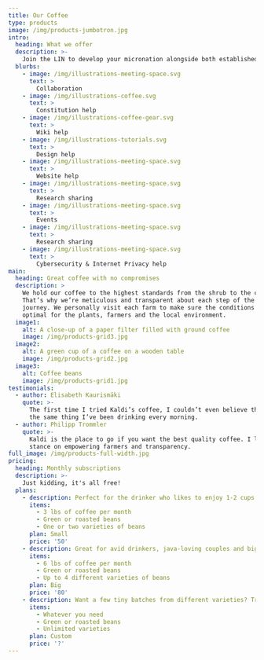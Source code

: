 ```yaml
---
title: Our Coffee
type: products
image: /img/products-jumbotron.jpg
intro:
  heading: What we offer
  description: >-
    Join the LIN to develop your micronation alongside both established micronations and others at your level of development. Utilize our development programs to gain inspiration and speed up the process. Utilize our experience for your benefit.
  blurbs:
    - image: /img/illustrations-meeting-space.svg
      text: >
        Collaboration
    - image: /img/illustrations-coffee.svg
      text: >
        Constitution help
    - image: /img/illustrations-coffee-gear.svg
      text: >
        Wiki help
    - image: /img/illustrations-tutorials.svg
      text: >
        Design help
    - image: /img/illustrations-meeting-space.svg
      text: >
        Website help
    - image: /img/illustrations-meeting-space.svg
      text: >
        Research sharing
    - image: /img/illustrations-meeting-space.svg
      text: >
        Events
    - image: /img/illustrations-meeting-space.svg
      text: >
        Research sharing
    - image: /img/illustrations-meeting-space.svg
      text: >
        Cybersecurity & Internet Privacy help
main:
  heading: Great coffee with no compromises
  description: >
    We hold our coffee to the highest standards from the shrub to the cup.
    That’s why we’re meticulous and transparent about each step of the coffee’s
    journey. We personally visit each farm to make sure the conditions are
    optimal for the plants, farmers and the local environment.
  image1:
    alt: A close-up of a paper filter filled with ground coffee
    image: /img/products-grid3.jpg
  image2:
    alt: A green cup of a coffee on a wooden table
    image: /img/products-grid2.jpg
  image3:
    alt: Coffee beans
    image: /img/products-grid1.jpg
testimonials:
  - author: Elisabeth Kaurismäki
    quote: >-
      The first time I tried Kaldi’s coffee, I couldn’t even believe that was
      the same thing I’ve been drinking every morning.
  - author: Philipp Trommler
    quote: >-
      Kaldi is the place to go if you want the best quality coffee. I love their
      stance on empowering farmers and transparency.
full_image: /img/products-full-width.jpg
pricing:
  heading: Monthly subscriptions
  description: >-
    Just kidding, it's all free!
  plans:
    - description: Perfect for the drinker who likes to enjoy 1-2 cups per day.
      items:
        - 3 lbs of coffee per month
        - Green or roasted beans
        - One or two varieties of beans
      plan: Small
      price: '50'
    - description: Great for avid drinkers, java-loving couples and bigger crowds
      items:
        - 6 lbs of coffee per month
        - Green or roasted beans
        - Up to 4 different varieties of beans
      plan: Big
      price: '80'
    - description: Want a few tiny batches from different varieties? Try our custom plan
      items:
        - Whatever you need
        - Green or roasted beans
        - Unlimited varieties
      plan: Custom
      price: '?'
---
```



